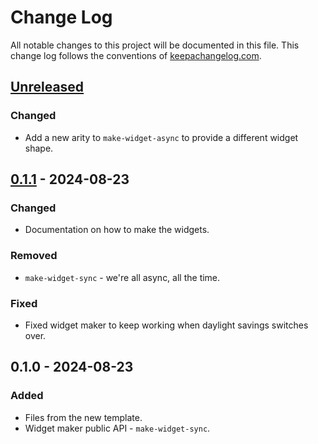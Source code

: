 # Change Log
All notable changes to this project will be documented in this file. This change log follows the conventions of [keepachangelog.com](http://keepachangelog.com/).

## [Unreleased]
### Changed
- Add a new arity to `make-widget-async` to provide a different widget shape.

## [0.1.1] - 2024-08-23
### Changed
- Documentation on how to make the widgets.

### Removed
- `make-widget-sync` - we're all async, all the time.

### Fixed
- Fixed widget maker to keep working when daylight savings switches over.

## 0.1.0 - 2024-08-23
### Added
- Files from the new template.
- Widget maker public API - `make-widget-sync`.

[Unreleased]: https://github.com/test-main/rpg/compare/0.1.1...HEAD
[0.1.1]: https://github.com/test-main/rpg/compare/0.1.0...0.1.1
